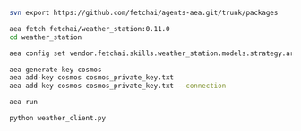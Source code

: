 ``` bash
svn export https://github.com/fetchai/agents-aea.git/trunk/packages
```
``` bash
aea fetch fetchai/weather_station:0.11.0
cd weather_station
```
``` bash
aea config set vendor.fetchai.skills.weather_station.models.strategy.args.is_ledger_tx False --type bool
```
``` bash
aea generate-key cosmos
aea add-key cosmos cosmos_private_key.txt
aea add-key cosmos cosmos_private_key.txt --connection
```
``` bash
aea run
```
``` bash
python weather_client.py
```
